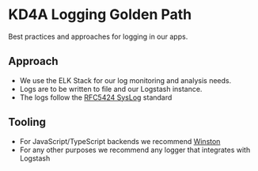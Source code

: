 # KD4A Logging Golden Path

Best practices and approaches for logging in our apps.

## Approach

- We use the ELK Stack for our log monitoring and analysis needs.
- Logs are to be written to file and our Logstash instance.
- The logs follow the [RFC5424 SysLog](https://tools.ietf.org/html/rfc5424) standard

## Tooling

- For JavaScript/TypeScript backends we recommend [Winston](https://github.com/winstonjs/winston)
- For any other purposes we recommend any logger that integrates with Logstash
